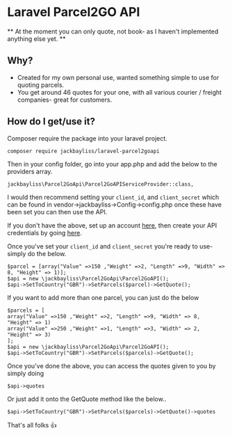 # Laravel Parcel2GO API

** At the moment you can only quote, not book- as I haven't implemented anything else yet. **

## Why?
* Created for my own personal use, wanted something simple to use for quoting parcels.
* You get around 46 quotes for your one, with all various courier / freight companies- great for customers.


## How do I get/use it?

Composer require the package into your laravel project.
```
composer require jackbayliss/laravel-parcel2goapi
```

Then in your config folder, go into your app.php and add the below to the providers array.
```
jackbayliss\Parcel2GoApi\Parcel2GoAPIServiceProvider::class,
```

I would then recommend setting your `client_id`, and `client_secret` which can be found in vendor->jackbayliss->Config->config.php
once these have been set you can then use the API.

If you don't have the above, set up an account [here](https://www.parcel2go.com/login), then create your API credentials by going [here](https://www.parcel2go.com/myaccount/api).

Once you've set your `client_id` and `client_secret` you're ready to use- simply do the below.

```
$parcel = [array("Value" =>150 ,"Weight" =>2, "Length" =>9, "Width" => 8, "Height" => 1)];
$api = new \jackbayliss\Parcel2GoApi\Parcel2GoAPI();
$api->SetToCountry("GBR")->SetParcels($parcel)->GetQuote();

 ```
 
If you want to add more than one parcel, you can just do the below
 ```
$parcels = [
array("Value" =>150 ,"Weight" =>2, "Length" =>9, "Width" => 8, "Height" => 1)
array("Value" =>250 ,"Weight" =>1, "Length" =>3, "Width" => 2, "Height" => 3)
];
$api = new \jackbayliss\Parcel2GoApi\Parcel2GoAPI();
$api->SetToCountry("GBR")->SetParcels($parcels)->GetQuote();

  ```
  
  Once you've done the above, you can access the quotes given to you by simply doing 
  ```
  $api->quotes
  ```
  Or just add it onto the GetQuote method like the below..
  
  ```
  $api->SetToCountry("GBR")->SetParcels($parcels)->GetQuote()->quotes
  ```

  
  That's all folks 👍
  
